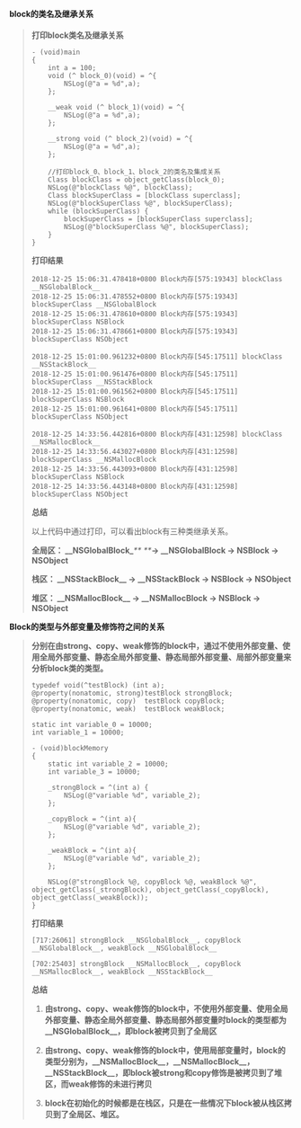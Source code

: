#### block的类名及继承关系

> **打印block类名及继承关系**
>
> ```
> - (void)main 
> {
>     int a = 100;
>     void (^ block_0)(void) = ^{
>         NSLog(@"a = %d",a);
>     };
>
>     __weak void (^ block_1)(void) = ^{
>         NSLog(@"a = %d",a);
>     };
>     
>     __strong void (^ block_2)(void) = ^{
>         NSLog(@"a = %d",a);
>     };
>
>     //打印block_0、block_1、block_2的类名及集成关系
>     Class blockClass = object_getClass(block_0);
>     NSLog(@"blockClass %@", blockClass);
>     Class blockSuperClass = [blockClass superclass];
>     NSLog(@"blockSuperClass %@", blockSuperClass);
>     while (blockSuperClass) {
>         blockSuperClass = [blockSuperClass superclass];
>         NSLog(@"blockSuperClass %@", blockSuperClass); 
>     }
> }
> ```
>
> **打印结果**
>
> ```
> 2018-12-25 15:06:31.478418+0800 Block内存[575:19343] blockClass __NSGlobalBlock__
> 2018-12-25 15:06:31.478552+0800 Block内存[575:19343] blockSuperClass __NSGlobalBlock
> 2018-12-25 15:06:31.478610+0800 Block内存[575:19343] blockSuperClass NSBlock
> 2018-12-25 15:06:31.478661+0800 Block内存[575:19343] blockSuperClass NSObject
>
> 2018-12-25 15:01:00.961232+0800 Block内存[545:17511] blockClass __NSStackBlock__
> 2018-12-25 15:01:00.961476+0800 Block内存[545:17511] blockSuperClass __NSStackBlock
> 2018-12-25 15:01:00.961562+0800 Block内存[545:17511] blockSuperClass NSBlock
> 2018-12-25 15:01:00.961641+0800 Block内存[545:17511] blockSuperClass NSObject
>
> 2018-12-25 14:33:56.442816+0800 Block内存[431:12598] blockClass __NSMallocBlock__
> 2018-12-25 14:33:56.443027+0800 Block内存[431:12598] blockSuperClass __NSMallocBlock
> 2018-12-25 14:33:56.443093+0800 Block内存[431:12598] blockSuperClass NSBlock
> 2018-12-25 14:33:56.443148+0800 Block内存[431:12598] blockSuperClass NSObject
> ```
>
> **总结**
>
> 以上代码中通过打印，可以看出block有三种类继承关系。
>
> **全局区： \_\_NSGlobalBlock\_**_**  **_**-&gt;  \_\_NSGlobalBlock  -&gt;  NSBlock  -&gt;  NSObject**
>
> **栈区：    \_\_NSStackBlock\_\_  -&gt; \_\_NSStackBlock  -&gt;  NSBlock  -&gt;  NSObject**
>
> **堆区：    \_\_NSMallocBlock\_\_  -&gt;  \_\_NSMallocBlock  -&gt;  NSBlock  -&gt;  NSObject**

**Block的类型与外部变量及修饰符之间的关系**

> **分别在由strong、copy、weak修饰的block中，通过不使用外部变量、使用全局外部变量、静态全局外部变量、静态局部外部变量、局部外部变量来分析block类的类型。**
>
> ```
> typedef void(^testBlock) (int a);
> @property(nonatomic, strong)testBlock strongBlock;
> @property(nonatomic, copy)  testBlock copyBlock;
> @property(nonatomic, weak)  testBlock weakBlock;
>
> static int variable_0 = 10000;
> int variable_1 = 10000;
>
> - (void)blockMemory 
> {
>     static int variable_2 = 10000;
>     int variable_3 = 10000; 
>     
>     _strongBlock = ^(int a) {
>         NSLog(@"variable %d", variable_2);
>     };
>     
>     _copyBlock = ^(int a){
>         NSLog(@"variable %d", variable_2);
>     };
>     
>     _weakBlock = ^(int a){
>         NSLog(@"variable %d", variable_2);
>     };
>     
>     NSLog(@"strongBlock %@, copyBlock %@, weakBlock %@", object_getClass(_strongBlock), object_getClass(_copyBlock), object_getClass(_weakBlock));
> }
> ```
>
> **打印结果**
>
> ```
> [717:26061] strongBlock __NSGlobalBlock__, copyBlock __NSGlobalBlock__, weakBlock __NSGlobalBlock__
> ```
>
> ```
> [702:25403] strongBlock __NSMallocBlock__, copyBlock __NSMallocBlock__, weakBlock __NSStackBlock__
> ```
>
> **总结**
>
> 1. **由strong、copy、weak修饰的block中，不使用外部变量、使用全局外部变量、静态全局外部变量、静态局部外部变量时block的类型都为\_\_NSGlobalBlock\_\_，即block被拷贝到了全局区**
>
> 2. **由strong、copy、weak修饰的block中，使用局部变量时，block的类型分别为，\_\_NSMallocBlock\_\_，\_\_NSMallocBlock\_\_，\_\_NSStackBlock\_\_，即block被strong和copy修饰是被拷贝到了堆区，而weak修饰的未进行拷贝**
>
> 3. **block在初始化的时候都是在栈区，只是在一些情况下block被从栈区拷贝到了全局区、堆区。**



